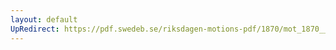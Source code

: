 ```yaml
---
layout: default
UpRedirect: https://pdf.swedeb.se/riksdagen-motions-pdf/1870/mot_1870__ak__00097/mot_1870__ak__00097_002.pdf
---
```


